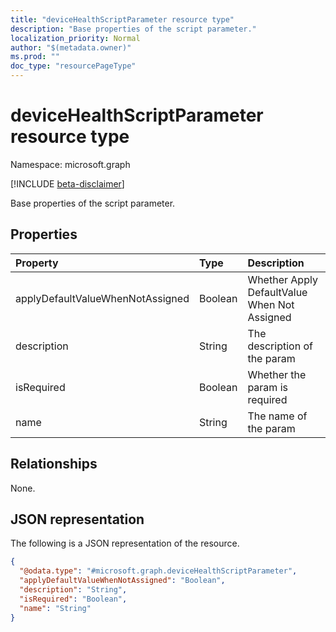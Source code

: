 ```yaml
---
title: "deviceHealthScriptParameter resource type"
description: "Base properties of the script parameter."
localization_priority: Normal
author: "$(metadata.owner)"
ms.prod: ""
doc_type: "resourcePageType"
---
```


# deviceHealthScriptParameter resource type

Namespace: microsoft.graph

[!INCLUDE [beta-disclaimer](../../includes/beta-disclaimer.md)]

Base properties of the script parameter.

## Properties

| Property                         | Type    | Description                                  |
| :------------------------------- | :------ | :------------------------------------------- |
| applyDefaultValueWhenNotAssigned | Boolean | Whether Apply DefaultValue When Not Assigned |
| description                      | String  | The description of the param                 |
| isRequired                       | Boolean | Whether the param is required                |
| name                             | String  | The name of the param                        |

## Relationships

None.

## JSON representation

The following is a JSON representation of the resource.

<!-- {
  "blockType": "resource",
  "@odata.type": "microsoft.graph.deviceHealthScriptParameter",
}
-->

```json
{
  "@odata.type": "#microsoft.graph.deviceHealthScriptParameter",
  "applyDefaultValueWhenNotAssigned": "Boolean",
  "description": "String",
  "isRequired": "Boolean",
  "name": "String"
}
```
